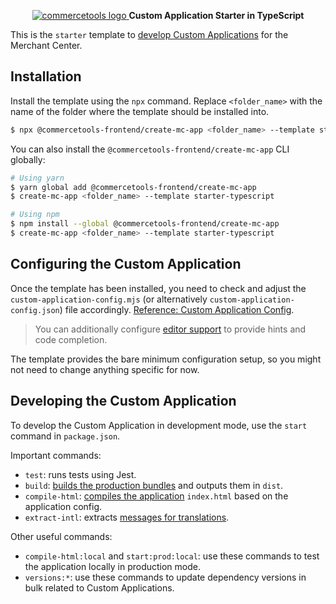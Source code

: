 <p align="center">
  <a href="https://commercetools.com/">
    <img alt="commercetools logo" src="https://unpkg.com/@commercetools-frontend/assets/logos/commercetools_primary-logo_horizontal_RGB.png">
  </a>
  <b>Custom Application Starter in TypeScript</b>
</p>

This is the `starter` template to [develop Custom Applications](https://docs.commercetools.com/custom-applications/) for the Merchant Center.

## Installation

Install the template using the `npx` command. Replace `<folder_name>` with the name of the folder where the template should be installed into.

```bash
$ npx @commercetools-frontend/create-mc-app <folder_name> --template starter-typescript
```

You can also install the `@commercetools-frontend/create-mc-app` CLI globally:

```bash
# Using yarn
$ yarn global add @commercetools-frontend/create-mc-app
$ create-mc-app <folder_name> --template starter-typescript

# Using npm
$ npm install --global @commercetools-frontend/create-mc-app
$ create-mc-app <folder_name> --template starter-typescript
```

## Configuring the Custom Application

Once the template has been installed, you need to check and adjust the `custom-application-config.mjs` (or alternatively `custom-application-config.json`) file accordingly. [Reference: Custom Application Config](https://docs.commercetools.com/custom-applications/development/application-config).

> You can additionally configure [editor support](https://docs.commercetools.com/custom-applications/development/application-config#editor-support) to provide hints and code completion.

The template provides the bare minimum configuration setup, so you might not need to change anything specific for now.

## Developing the Custom Application

To develop the Custom Application in development mode, use the `start` command in `package.json`.

Important commands:

- `test`: runs tests using Jest.
- `build`: [builds the production bundles](https://docs.commercetools.com/custom-applications/development/available-scripts#mc-scripts-build) and outputs them in `dist`.
- `compile-html`: [compiles the application](https://docs.commercetools.com/custom-applications/development/available-scripts#mc-scripts-compile-html) `index.html` based on the application config.
- `extract-intl`: extracts [messages for translations](https://docs.commercetools.com/custom-applications/development/translations).

Other useful commands:

- `compile-html:local` and `start:prod:local`: use these commands to test the application locally in production mode.
- `versions:*`: use these commands to update dependency versions in bulk related to Custom Applications.
